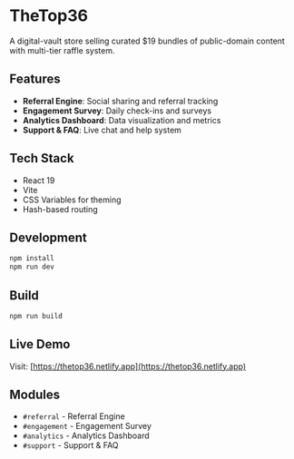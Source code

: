 # TheTop36

A digital-vault store selling curated $19 bundles of public-domain content with multi-tier raffle system.

## Features

- **Referral Engine**: Social sharing and referral tracking
- **Engagement Survey**: Daily check-ins and surveys
- **Analytics Dashboard**: Data visualization and metrics
- **Support & FAQ**: Live chat and help system

## Tech Stack

- React 19
- Vite
- CSS Variables for theming
- Hash-based routing

## Development

```bash
npm install
npm run dev
```

## Build

```bash
npm run build
```

## Live Demo

Visit: [https://thetop36.netlify.app](https://thetop36.netlify.app)

## Modules

- `#referral` - Referral Engine
- `#engagement` - Engagement Survey  
- `#analytics` - Analytics Dashboard
- `#support` - Support & FAQ